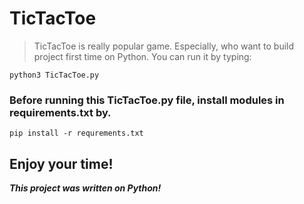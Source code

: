 # TicTacToe

> TicTacToe is really popular game. Especially, who want to build project first time on Python. You can run it by typing:

```
python3 TicTacToe.py
```

### Before running this TicTacToe.py  file, install modules in requirements.txt by.
```
pip install -r requrements.txt
```
## Enjoy your time!

**_This project was written on Python!_**
